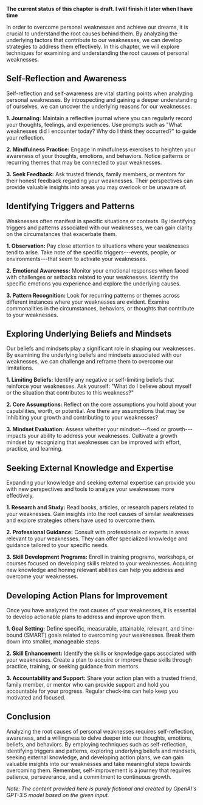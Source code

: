 **The current status of this chapter is draft. I will finish it later when I have time**

In order to overcome personal weaknesses and achieve our dreams, it is crucial to understand the root causes behind them. By analyzing the underlying factors that contribute to our weaknesses, we can develop strategies to address them effectively. In this chapter, we will explore techniques for examining and understanding the root causes of personal weaknesses.

**Self-Reflection and Awareness**
---------------------------------

Self-reflection and self-awareness are vital starting points when analyzing personal weaknesses. By introspecting and gaining a deeper understanding of ourselves, we can uncover the underlying reasons for our weaknesses.

**1. Journaling:** Maintain a reflective journal where you can regularly record your thoughts, feelings, and experiences. Use prompts such as "What weaknesses did I encounter today? Why do I think they occurred?" to guide your reflection.

**2. Mindfulness Practice:** Engage in mindfulness exercises to heighten your awareness of your thoughts, emotions, and behaviors. Notice patterns or recurring themes that may be connected to your weaknesses.

**3. Seek Feedback:** Ask trusted friends, family members, or mentors for their honest feedback regarding your weaknesses. Their perspectives can provide valuable insights into areas you may overlook or be unaware of.

**Identifying Triggers and Patterns**
-------------------------------------

Weaknesses often manifest in specific situations or contexts. By identifying triggers and patterns associated with our weaknesses, we can gain clarity on the circumstances that exacerbate them.

**1. Observation:** Pay close attention to situations where your weaknesses tend to arise. Take note of the specific triggers---events, people, or environments---that seem to activate your weaknesses.

**2. Emotional Awareness:** Monitor your emotional responses when faced with challenges or setbacks related to your weaknesses. Identify the specific emotions you experience and explore the underlying causes.

**3. Pattern Recognition:** Look for recurring patterns or themes across different instances where your weaknesses are evident. Examine commonalities in the circumstances, behaviors, or thoughts that contribute to your weaknesses.

**Exploring Underlying Beliefs and Mindsets**
---------------------------------------------

Our beliefs and mindsets play a significant role in shaping our weaknesses. By examining the underlying beliefs and mindsets associated with our weaknesses, we can challenge and reframe them to overcome our limitations.

**1. Limiting Beliefs:** Identify any negative or self-limiting beliefs that reinforce your weaknesses. Ask yourself: "What do I believe about myself or the situation that contributes to this weakness?"

**2. Core Assumptions:** Reflect on the core assumptions you hold about your capabilities, worth, or potential. Are there any assumptions that may be inhibiting your growth and contributing to your weaknesses?

**3. Mindset Evaluation:** Assess whether your mindset---fixed or growth---impacts your ability to address your weaknesses. Cultivate a growth mindset by recognizing that weaknesses can be improved with effort, practice, and learning.

**Seeking External Knowledge and Expertise**
--------------------------------------------

Expanding your knowledge and seeking external expertise can provide you with new perspectives and tools to analyze your weaknesses more effectively.

**1. Research and Study:** Read books, articles, or research papers related to your weaknesses. Gain insights into the root causes of similar weaknesses and explore strategies others have used to overcome them.

**2. Professional Guidance:** Consult with professionals or experts in areas relevant to your weaknesses. They can offer specialized knowledge and guidance tailored to your specific needs.

**3. Skill Development Programs:** Enroll in training programs, workshops, or courses focused on developing skills related to your weaknesses. Acquiring new knowledge and honing relevant abilities can help you address and overcome your weaknesses.

**Developing Action Plans for Improvement**
-------------------------------------------

Once you have analyzed the root causes of your weaknesses, it is essential to develop actionable plans to address and improve upon them.

**1. Goal Setting:** Define specific, measurable, attainable, relevant, and time-bound (SMART) goals related to overcoming your weaknesses. Break them down into smaller, manageable steps.

**2. Skill Enhancement:** Identify the skills or knowledge gaps associated with your weaknesses. Create a plan to acquire or improve these skills through practice, training, or seeking guidance from mentors.

**3. Accountability and Support:** Share your action plan with a trusted friend, family member, or mentor who can provide support and hold you accountable for your progress. Regular check-ins can help keep you motivated and focused.

**Conclusion**
--------------

Analyzing the root causes of personal weaknesses requires self-reflection, awareness, and a willingness to delve deeper into our thoughts, emotions, beliefs, and behaviors. By employing techniques such as self-reflection, identifying triggers and patterns, exploring underlying beliefs and mindsets, seeking external knowledge, and developing action plans, we can gain valuable insights into our weaknesses and take meaningful steps towards overcoming them. Remember, self-improvement is a journey that requires patience, perseverance, and a commitment to continuous growth.

*Note: The content provided here is purely fictional and created by OpenAI's GPT-3.5 model based on the given input.*
